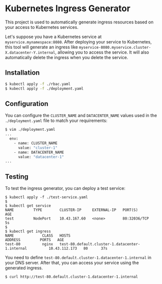 # Kubernetes Ingress Generator

This project is used to automatically generate ingress resources based on your access to Kubernetes services.

Let's suppose you have a Kubernetes service at `myservice.mynamespace:8080`. After deploying your service to Kubernetes, this tool will generate an ingress like `myservice-8080.myservice.cluster-X.datacenter-Y.internal`, allowing you to access the service. It will also automatically delete the ingress when you delete the service.
## Installation
```bash
$ kubectl apply -f ./rbac.yaml
$ kubectl apply -f ./deployment.yaml
```

## Configuration
You can configure the `CLUSTER_NAME` and `DATACENTER_NAME` values used in the `./deployment.yaml` file to match your requirements:
```bash
$ vim ./deployment.yaml
...
  env:
    - name: CLUSTER_NAME
      value: "cluster-1"
    - name: DATACENTER_NAME
      value: "datacenter-1"
...
```

## Testing

To test the ingress generator, you can deploy a test service:
```
$ kubectl apply -f ./test-service.yaml
$
$ kubectl get service
NAME         TYPE        CLUSTER-IP     EXTERNAL-IP   PORT(S)        AGE
test         NodePort    10.43.167.60   <none>        80:32036/TCP   5s
$
$ kubectl get ingress
NAME             CLASS   HOSTS                                              ADDRESS         PORTS   AGE
test-80          nginx   test-80.default.cluster-1.datacenter-1.internal          10.43.112.173   80      37s
```

You need to define `test-80.default.cluster-1.datacenter-1.internal` in your DNS server. After that, you can access your service using the generated ingress.

```bash
$ curl http://test-80.default.cluster-1.datacenter-1.internal
```